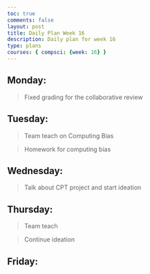 ```yaml
---
toc: true
comments: false
layout: post
title: Daily Plan Week 16
description: Daily plan for week 16
type: plans
courses: { compsci: {week: 16} }
---
```


## Monday:
> Fixed grading for the collaborative review

## Tuesday:
> Team teach on Computing Bias

> Homework for computing bias

## Wednesday:
> Talk about CPT project and start ideation

## Thursday:
> Team teach

> Continue ideation

## Friday:
> 